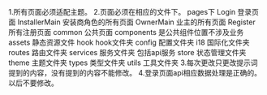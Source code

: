 1.所有页面必须适配主题。
2.页面必须在相应的文件下。
    pages下
        Login 登录页面
        InstallerMain 安装商角色的所有页面
        OwnerMain 业主的所有页面
        Register 所有注册页面
        common 公共页面
    components 是公共组件位置不涉及业务
    assets 静态资源文件
    hook hook文件夹
    config 配置文件夹
    i18 国际化文件夹
    routes 路由文件夹
    services 服务文件夹 包括api服务
    store 状态管理文件夹
    theme 主题文件夹
    types 类型文件夹
    utils 工具文件夹
3.每次更改只更改提示词提到的内容，没有提到的内容不能修改。
4.登录页面api相应数据处理是正确的。以后不要修改。

